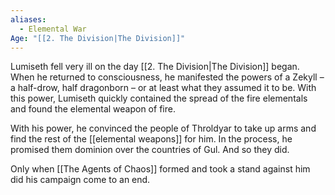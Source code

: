 ```yaml
---
aliases:
  - Elemental War
Age: "[[2. The Division|The Division]]"
---
```

Lumiseth fell very ill on the day [[2. The Division|The Division]] began. When he returned to consciousness, he manifested the powers of a Zekyll – a half-drow, half dragonborn – or at least what they assumed it to be. With this power, Lumiseth quickly contained the spread of the fire elementals and found the elemental weapon of fire. 

With his power, he convinced the people of Throldyar to take up arms and find the rest of the [[elemental weapons]] for him. In the process, he promised them dominion over the countries of Gul. And so they did.

Only when [[The Agents of Chaos]] formed and took a stand against him did his campaign come to an end.

